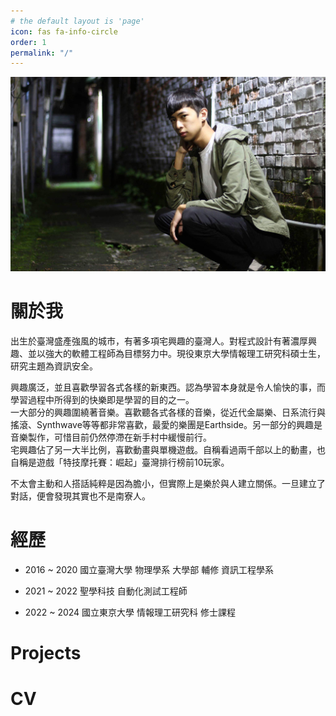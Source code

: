 ```yaml
---
# the default layout is 'page'
icon: fas fa-info-circle
order: 1
permalink: "/"
---
```


<!-- > Add Markdown syntax content to file `_tabs/about.md`{: .filepath } and it will show up on this page. -->
<!-- {: .prompt-tip } -->

![image](/assets/img/樂器行結束.jpeg)

# 關於我
出生於臺灣盛產強風的城市，有著多項宅興趣的臺灣人。對程式設計有著濃厚興趣、並以強大的軟體工程師為目標努力中。現役東京大學情報理工研究科碩士生，研究主題為資訊安全。

興趣廣泛，並且喜歡學習各式各樣的新東西。認為學習本身就是令人愉快的事，而學習過程中所得到的快樂即是學習的目的之一。<br>
一大部分的興趣圍繞著音樂。喜歡聽各式各樣的音樂，從近代金屬樂、日系流行與搖滾、Synthwave等等都非常喜歡，最愛的樂團是Earthside。另一部分的興趣是音樂製作，可惜目前仍然停滯在新手村中緩慢前行。<br>
宅興趣佔了另一大半比例，喜歡動畫與單機遊戲。自稱看過兩千部以上的動畫，也自稱是遊戲「特技摩托賽：崛起」臺灣排行榜前10玩家。

不太會主動和人搭話純粹是因為膽小，但實際上是樂於與人建立關係。一旦建立了對話，便會發現其實也不是南寮人。

# 經歷

* 2016 ~ 2020
國立臺灣大學 物理學系 大學部
輔修 資訊工程學系

* 2021 ~ 2022
聖學科技 自動化測試工程師

* 2022 ~ 2024
國立東京大學 情報理工研究科 修士課程

# Projects

# CV
